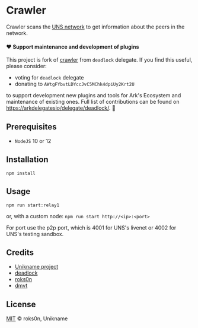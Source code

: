 # Crawler

Crawler scans the [UNS network](https://uns.network) to get information about the peers in the network.

#### ❤️ Support maintenance and development of plugins

This project is fork of [crawler](https://github.com/deadlock-delegate/crawler) from `deadlock` delegate.
If you find this useful, please consider:

- voting for `deadlock` delegate
- donating to `AWtgFYbvtLDYccJvC5MChk4dpiUy2Krt2U`

to support development new plugins and tools for Ark's Ecosystem and maintenance of existing ones. Full list of contributions can be found on [https://arkdelegatesio/delegate/deadlock/](https://arkdelegates.io/delegate/deadlock/contributions/). 🖖

## Prerequisites

- `NodeJS` 10 or 12

## Installation

`npm install`

## Usage

`npm run start:relay1`

or, with a custom node:
`npm run start http://<ip>:<port>`

For port use the p2p port, which is 4001 for UNS's livenet or 4002 for UNS's testing sandbox.

## Credits

- [Unikname project](https://unik-name.com)
- [deadlock](https://github.com/deadlock-delegate)
- [roks0n](https://github.com/roks0n)
- [dmvt](https://github.com/dmvt)

## License

[MIT](LICENSE) © roks0n, Unikname
